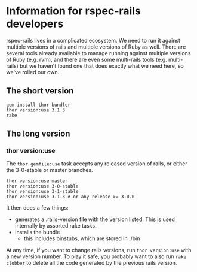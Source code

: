 # Information for rspec-rails developers

rspec-rails lives in a complicated ecosystem. We need to run it against
multiple versions of rails and multiple versions of Ruby as well. There are
several tools already available to manage running against multiple versions of
Ruby (e.g. rvm), and there are even some multi-rails tools (e.g. multi-rails)
but we haven't found one that does exactly what we need here, so we've rolled
our own.

## The short version

    gem install thor bundler
    thor version:use 3.1.3
    rake

## The long version

### thor version:use

The `thor gemfile:use` task accepts any released version of rails, or either the
3-0-stable or master branches.

    thor version:use master
    thor version:use 3-0-stable
    thor version:use 3-1-stable
    thor version:use 3.1.3 # or any release >= 3.0.0

It then does a few things:

* generates a .rails-version file with the version listed. This is used
  internally by assorted rake tasks.
* installs the bundle
    * this includes binstubs, which are stored in ./bin

At any time, if you want to change rails versions, run `thor version:use` with
a new version number. To play it safe, you probably want to also run `rake
clobber` to delete all the code generated by the previous rails version.

